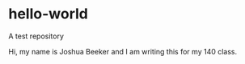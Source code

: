 # hello-world
A test repository

Hi, my name is Joshua Beeker and I am writing this for my 140 class.
